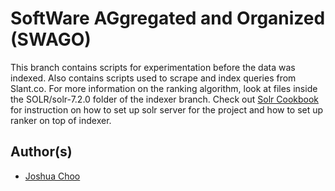 # SoftWare AGgregated and Organized (SWAGO)
This branch contains scripts for experimentation before the data was indexed. Also contains scripts used to scrape and index queries from Slant.co. For more information on the ranking algorithm, look at files inside the SOLR/solr-7.2.0 folder of the indexer branch. Check out [Solr Cookbook](https://github.com/vivianbuan/Search-Engine-for-Software/blob/indexer/docs/solr_cookbook.md) for instruction on how to set up solr server for the project and how to set up ranker on top of indexer.

## Author(s)
* [Joshua Choo](https://github.com/choo8)
